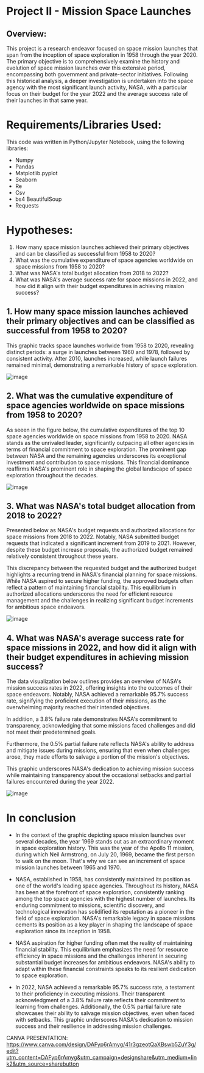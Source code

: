 # Project II - Mission Space Launches

## Overview:

This project is a research endeavor focused on space mission launches that span from the inception of space exploration in 1958 through the year 2020. The primary objective is to comprehensively examine the history and evolution of space mission launches over this extensive period, encompassing both government and private-sector initiatives. Following this historical analysis, a deeper investigation is undertaken into the space agency with the most significant launch activity, NASA, with a particular focus on their budget for the year 2022 and the average success rate of their launches in that same year.

# Requirements/Libraries Used:

This code was written in Python/Jupyter Notebook, using the following libraries:

- Numpy
- Pandas
- Matplotlib.pyplot
- Seaborn
- Re 
- Csv
- bs4 BeautifulSoup
- Requests

# Hypotheses:

1. How many space mission launches achieved their primary objectives and can be classified as successful from 1958 to 2020?
2. What was the cumulative expenditure of space agencies worldwide on space missions from 1958 to 2020?
3. What was NASA's total budget allocation from 2018 to 2022?
4. What was NASA's average success rate for space missions in 2022, and how did it align with their budget expenditures in achieving mission success?

## 1. How many space mission launches achieved their primary objectives and can be classified as successful from 1958 to 2020?

This graphic tracks space launches worlwide from 1958 to 2020, revealing distinct periods: a surge in launches between 1960 and 1978, followed by consistent activity. After 2010, launches increased, while launch failures remained minimal, demonstrating a remarkable history of space exploration.

![image](https://github.com/Estherkii/project_II_space_mission_launches/assets/123992666/605ca7c4-aa20-4986-9576-33b1c2626252)

## 2. What was the cumulative expenditure of space agencies worldwide on space missions from 1958 to 2020?

As seeen in the figure below, the cumulative expenditures of the top 10 space agencies worldwide on space missions from 1958 to 2020. NASA stands as the unrivaled leader, significantly outpacing all other agencies in terms of financial commitment to space exploration. The prominent gap between NASA and the remaining agencies underscores its exceptional investment and contribution to space missions. This financial dominance reaffirms NASA's prominent role in shaping the global landscape of space exploration throughout the decades.

![image](https://github.com/Estherkii/project_II_space_mission_launches/assets/123992666/0e1ec491-c108-4113-97ff-cdbd8a5b638c)

## 3. What was NASA's total budget allocation from 2018 to 2022?

Presented below as NASA's budget requests and authorized allocations for space missions from 2018 to 2022. Notably, NASA submitted budget requests that indicated a significant increment from 2019 to 2021. However, despite these budget increase proposals, the authorized budget remained relatively consistent throughout these years.

This discrepancy between the requested budget and the authorized budget highlights a recurring trend in NASA's financial planning for space missions. While NASA aspired to secure higher funding, the approved budgets often reflect a pattern of maintaining financial stability. This equilibrium in authorized allocations underscores the need for efficient resource management and the challenges in realizing significant budget increments for ambitious space endeavors.

![image](https://github.com/Estherkii/project_II_space_mission_launches/assets/123992666/5067cfc3-4e2c-4d77-8285-8b522eb12254)

## 4. What was NASA's average success rate for space missions in 2022, and how did it align with their budget expenditures in achieving mission success?

The data visualization below outlines provides an overview of NASA's mission success rates in 2022, offering insights into the outcomes of their space endeavors. Notably, NASA achieved a remarkable 95.7% success rate, signifying the proficient execution of their missions, as the overwhelming majority reached their intended objectives.

In addition, a 3.8% failure rate demonstrates NASA's commitment to transparency, acknowledging that some missions faced challenges and did not meet their predetermined goals.

Furthermore, the 0.5% partial failure rate reflects NASA's ability to address and mitigate issues during missions, ensuring that even when challenges arose, they made efforts to salvage a portion of the mission's objectives.

This graphic underscores NASA's dedication to achieving mission success while maintaining transparency about the occasional setbacks and partial failures encountered during the year 2022.

![image](https://github.com/Estherkii/project_II_space_mission_launches/assets/123992666/2bca5140-8339-4e3a-b3ef-55750de94411)

# In conclusion

* In the context of the graphic depicting space mission launches over several decades, the year 1969 stands out as an extraordinary moment in space exploration history. This was the year of the Apollo 11 mission, during which Neil Armstrong, on July 20, 1969, became the first person to walk on the moon. That's why we can see an increment of space mission launches between 1965 and 1970.

* NASA, established in 1958, has consistently maintained its position as one of the world's leading space agencies. Throughout its history, NASA has been at the forefront of space exploration, consistently ranking among the top space agencies with the highest number of launches. Its enduring commitment to missions, scientific discovery, and technological innovation has solidified its reputation as a pioneer in the field of space exploration. NASA's remarkable legacy in space missions cements its position as a key player in shaping the landscape of space exploration since its inception in 1958.

* NASA aspiration for higher funding often met the reality of maintaining financial stability. This equilibrium emphasizes the need for resource efficiency in space missions and the challenges inherent in securing substantial budget increases for ambitious endeavors. NASA's ability to adapt within these financial constraints speaks to its resilient dedication to space exploration.

* In 2022, NASA achieved a remarkable 95.7% success rate, a testament to their proficiency in executing missions. Their transparent acknowledgment of a 3.8% failure rate reflects their commitment to learning from challenges. Additionally, the 0.5% partial failure rate showcases their ability to salvage mission objectives, even when faced with setbacks. This graphic underscores NASA's dedication to mission success and their resilience in addressing mission challenges.
  
CANVA PRESENTATION: https://www.canva.com/design/DAFyp6rAmyg/41r3gzeotQaXBswb5ZuY3g/edit?utm_content=DAFyp6rAmyg&utm_campaign=designshare&utm_medium=link2&utm_source=sharebutton 
